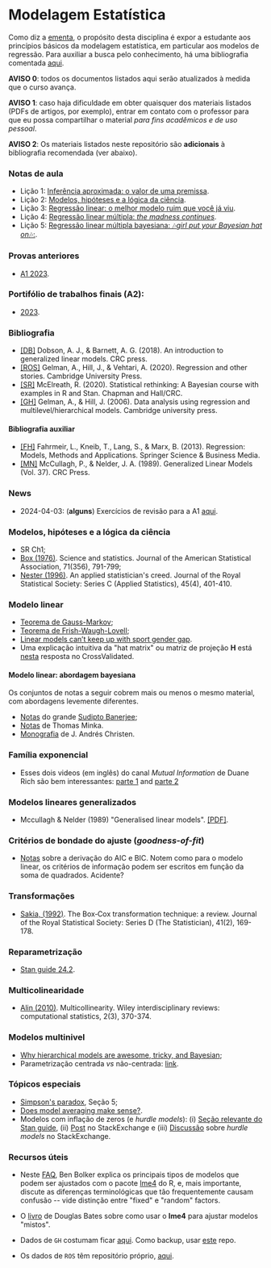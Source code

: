 # Modelagem Estatística

Como diz a [ementa](https://emap.fgv.br/disciplina/modelagem-estatistica-0), o propósito desta disciplina é expor a estudante aos princípios básicos da modelagem estatística, em particular aos modelos de regressão.
Para auxiliar a busca pelo conhecimento, há uma bibliografia comentada [aqui](https://github.com/maxbiostat/stats_modelling/blob/master/biblio/bibliografia_anotada.pdf). 

**AVISO 0**: todos os documentos listados aqui serão atualizados à medida que o curso avança.

**AVISO 1**: caso haja dificuldade em obter quaisquer dos materiais listados (PDFs de artigos, por exemplo), entrar em contato com o professor para que eu possa compartilhar o material _para fins acadêmicos e de uso pessoal_.

**AVISO 2**: Os materiais listados neste repositório são **adicionais** à bibliografia recomendada (ver abaixo).

### Notas de aula

- Lição 1: [Inferência aproximada: o valor de uma premissa](https://github.com/maxbiostat/stats_modelling/blob/master/notas/licao_1.pdf).
- Lição 2: [Modelos, hipóteses e a lógica da ciência](https://github.com/maxbiostat/stats_modelling/blob/master/notas/licao_2.pdf).
- Lição 3: [Regressão linear: o melhor modelo ruim que você já viu](https://github.com/maxbiostat/stats_modelling/blob/master/notas/licao_3.pdf).
- Lição 4: [Regressão linear múltipla: _the madness continues_](https://github.com/maxbiostat/stats_modelling/blob/master/notas/licao_4.pdf).
- Lição 5: [Regressão linear múltipla bayesiana: 🎶_girl put your Bayesian hat on_🎶:](https://github.com/maxbiostat/stats_modelling/blob/master/notas/licao_5.pdf).

### Provas anteriores
- [A1 2023](https://github.com/maxbiostat/stats_modelling/blob/master/provas/PDF/P1_ModEst_BSc_2023_solucoes.pdf).

### Portifólio de trabalhos finais (A2):
- [2023](https://github.com/maxbiostat/A2_StatMod_2023).

### Bibliografia

 - [[DB]](https://books.google.com.br/books?hl=en&lr=&id=AS_3DwAAQBAJ&oi=fnd&pg=PP1&ots=JbfEyj69P9&sig=XFYw6n60M1woXu5BmO047WujoG8&redir_esc=y#v=onepage&q&f=false) Dobson, A. J., & Barnett, A. G. (2018). An introduction to generalized linear models. CRC press.
- [[ROS]](https://avehtari.github.io/ROS-Examples/) Gelman, A., Hill, J., & Vehtari, A. (2020). Regression and other stories. Cambridge University Press.
- [[SR]](https://xcelab.net/rm/statistical-rethinking/) McElreath, R. (2020). Statistical rethinking: A Bayesian course with examples in R and Stan. Chapman and Hall/CRC.
- [[GH]](http://www.stat.columbia.edu/~gelman/arm/) Gelman, A., & Hill, J. (2006). Data analysis using regression and multilevel/hierarchical models. Cambridge university press.

#### Bibliografia auxiliar

 - [[FH]](https://link.springer.com/book/10.1007/978-3-662-63882-8) Fahrmeir, L., Kneib, T., Lang, S., & Marx, B. (2013). Regression: Models, Methods and Applications. Springer Science & Business Media.
 - [[MN]](https://www.utstat.toronto.edu/~brunner/oldclass/2201s11/readings/glmbook.pdf) McCullagh, P., & Nelder, J. A. (1989). Generalized Linear Models (Vol. 37). CRC Press.
   
### News
- 2024-04-03: (**alguns**) Exercícios de revisão para a A1 [aqui](https://github.com/maxbiostat/stats_modelling/blob/master/notas/revisao_A1_2024.pdf).

### Modelos, hipóteses e a lógica da ciência

- SR Ch1;
- [Box (1976)](https://www-sop.inria.fr/members/Ian.Jermyn/philosophy/writings/Boxonmaths.pdf). Science and statistics. Journal of the American Statistical Association, 71(356), 791-799;
- [Nester (1996)](http://www.sortie-nd.org/lme/Statistical%20Papers/Nester_1996.pdf). An applied statistician's creed. Journal of the Royal Statistical Society: Series C (Applied Statistics), 45(4), 401-410.

### Modelo linear
- [Teorema de Gauss-Markov](https://en.wikipedia.org/wiki/Gauss%E2%80%93Markov_theorem);
- [Teorema de Frish-Waugh-Lovell](https://en.wikipedia.org/wiki/Frisch%E2%80%93Waugh%E2%80%93Lovell_theorem);
- [Linear models can’t keep up with sport gender gap](https://www.nature.com/articles/432147c.pdf).
- Uma explicação intuitiva da "hat matrix" ou matriz de projeção **H** está [nesta](https://stats.stackexchange.com/questions/208242/hat-matrix-and-leverages-in-classical-multiple-regression) resposta no CrossValidated.

#### Modelo linear: abordagem bayesiana

Os conjuntos de notas a seguir cobrem mais ou menos o mesmo material, com abordagens levemente diferentes.

- [Notas](https://ams206-winter19-01.courses.soe.ucsc.edu/system/files/attachments/banerjee-bayesian-linear-model-details.pdf) do grande [Sudipto Banerjee](http://sudipto.bol.ucla.edu/);
- [Notas](https://tminka.github.io/papers/minka-linear.pdf) de Thomas Minka.
- [Monografia](https://arxiv.org/pdf/2406.01819v1) de J. Andrés Christen.

### Família exponencial
- Esses dois videos (em inglês) do canal _Mutual Information_ de Duane Rich são bem interessantes: [parte 1](https://youtu.be/xwM9XcnQ4Us) and [parte 2](https://youtu.be/9EgkOn5mWcc) 

### Modelos lineares generalizados 
- Mccullagh & Nelder (1989) "Generalised linear models". [[PDF]](https://www.utstat.toronto.edu/~brunner/oldclass/2201s11/readings/glmbook.pdf).

### Critérios de bondade do ajuste (_goodness-of-fit_)
- [Notas](https://faculty.washington.edu/yenchic/19A_stat535/Lec7_model.pdf) sobre a derivação do AIC e BIC. Notem como para o modelo linear, os critérios de informação podem ser escritos em função da soma de quadrados. Acidente?

### Transformações

- [Sakia, (1992)](https://www.jstor.org/stable/pdf/2348250.pdf?casa_token=ln4GDMAaMSoAAAAA:5OeirJhCZbzi40n28k3FEUf-pDKYINa0uGxe0P4yWUGV2GxqgWlUzFuzTnDuK10GTj94USu_e51AbA5mBPzFqI-r_lPjGbcsxd6GBLclNu7SuR4taQ). The Box‐Cox transformation technique: a review. Journal of the Royal Statistical Society: Series D (The Statistician), 41(2), 169-178.

### Reparametrização

- [Stan guide 24.2](https://mc-stan.org/docs/stan-users-guide/reparameterizations.html).
 
### Multicolinearidade

- [Alin (2010)](https://wires.onlinelibrary.wiley.com/doi/pdf/10.1002/wics.84?casa_token=7thEddWWSnMAAAAA:xkd0kOKnD_MJ2653zgulIlXytF-JRAY51DxLYThv2B0-4o3XjnUSoqIu0E5J5Lo_XzlYOtzbcp51kA). Multicollinearity. Wiley interdisciplinary reviews: computational statistics, 2(3), 370-374.

### Modelos multinivel

- [Why hierarchical models are awesome, tricky, and Bayesian](https://twiecki.io/blog/2017/02/08/bayesian-hierchical-non-centered/);
- Parametrização centrada _vs_ não-centrada: [link](https://sjster.github.io/introduction_to_computational_statistics/docs/Production/Reparameterization.html).

### Tópicos especiais

- [Simpson's paradox](https://plato.stanford.edu/entries/paradox-simpson/), Seção 5; 
- [Does model averaging make sense?](https://atyre2.github.io/2017/06/16/rebutting_cade.html).
-  Modelos com inflação de zeros (e _hurdle models_): (i) [Seção relevante do Stan guide](https://mc-stan.org/docs/stan-users-guide/zero-inflated.html), (ii) [Post](https://stats.stackexchange.com/a/81854/387680) no StackExchange e (iii) [Discussão](https://stats.stackexchange.com/questions/320924/is-a-hurdle-model-really-one-model-or-just-two-separate-sequential-models) sobre _hurdle models_ no StackExchange.  

### Recursos úteis

- Neste [FAQ](http://bbolker.github.io/mixedmodels-misc/glmmFAQ.html#model-specification), Ben Bolker explica os principais tipos de modelos que podem ser ajustados com o pacote [lme4](https://cran.r-project.org/web/packages/lme4/index.html) do R, e, mais importante, discute as diferenças terminológicas que tão frequentemente causam confusão -- vide distinção entre "fixed" e "random" factors.

- O [livro](http://webcom.upmf-grenoble.fr/LIP/Perso/DMuller/M2R/R_et_Mixed/documents/Bates-book.pdf) de Douglas Bates sobre como usar o **lme4** para ajustar modelos "mistos".
- Dados de `GH` costumam ficar [aqui](http://www.stat.columbia.edu/~gelman/arm/). Como backup, usar [este](https://github.com/tjmahr/GelmanHill/tree/master/datasets) repo. 
- Os dados de `ROS` têm repositório próprio, [aqui](https://github.com/avehtari/ROS-Examples/tree/master). 
